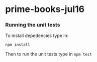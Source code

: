 # prime-books-jul16

### Running the unit tests

To install depedencies type in:

`npm install`

Then to run the unit tests type in `npm test`

